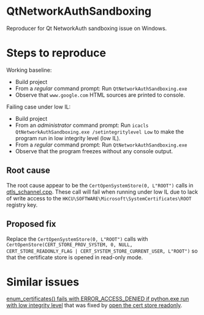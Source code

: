 # QtNetworkAuthSandboxing

Reproducer for Qt NetworkAuth sandboxing issue on Windows.


# Steps to reproduce
Working baseline:
* Build project
* From a _regular_ command prompt: Run `QtNetworkAuthSandboxing.exe`
* Observe that `www.google.com` HTML sources are printed to console.

Failing case under low IL:
* Build project
* From an _administrator_ command prompt: Run `icacls QtNetworkAuthSandboxing.exe /setintegritylevel Low` to make the program run in low integrity level (low IL).
* From a _regular_ command prompt: Run `QtNetworkAuthSandboxing.exe`
* Observe that the program freezes without any console output.


## Root cause
The root cause appear to be the `CertOpenSystemStore(0, L"ROOT")` calls in [qtls_schannel.cpp](https://github.com/qt/qtbase/blob/6.6/src/plugins/tls/schannel/qtls_schannel.cpp). These call will fail when running under low IL due to lack of write access to the `HKCU\SOFTWARE\Microsoft\SystemCertificates\ROOT` registry key.


## Proposed fix
Replace the `CertOpenSystemStore(0, L"ROOT")` calls with `CertOpenStore(CERT_STORE_PROV_SYSTEM, 0, NULL, CERT_STORE_READONLY_FLAG | CERT_SYSTEM_STORE_CURRENT_USER, L"ROOT")` so that the certificate store is opened in read-only mode.


# Similar issues
[enum_certificates() fails with ERROR_ACCESS_DENIED if python.exe run with low integrity level](https://github.com/python/cpython/issues/70127) that was fixed by [open the cert store readonly](https://hg.python.org/cpython/rev/3cddcf471c70).
